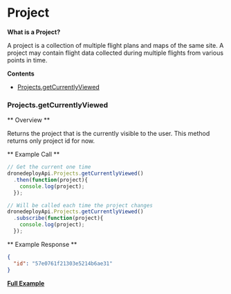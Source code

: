 # Project

**What is a Project?**

A project is a collection of multiple flight plans and maps of the same site. A project may contain flight data collected during multiple flights from various points in time.

**Contents**

* [Projects.getCurrentlyViewed](#projectsgetcurrentlyviewed)

### Projects.getCurrentlyViewed

** Overview **

Returns the project that is the currently visible to the user. This method returns only project id for now.

** Example Call **

```javascript
// Get the current one time
dronedeployApi.Projects.getCurrentlyViewed()
  .then(function(project){
    console.log(project);
  });

// Will be called each time the project changes
dronedeployApi.Projects.getCurrentlyViewed()
  .subscribe(function(project){
    console.log(project);
  });
```

** Example Response **

```json
{
  "id": "57e0761f21303e5214b6ae31"
}
```

[**Full Example**](/projects/example-projects.getcurrentlyviewed.md)
